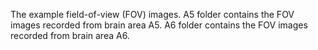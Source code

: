 The example field-of-view (FOV) images.
A5 folder contains the FOV images recorded from brain area A5.
A6 folder contains the FOV images recorded from brain area A6.
